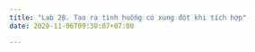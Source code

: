 ```yaml
---
title: "Lab 28. Tạo ra tình huống có xung đột khi tích hợp"
date: 2020-11-06T09:30:07+07:00

---
```


